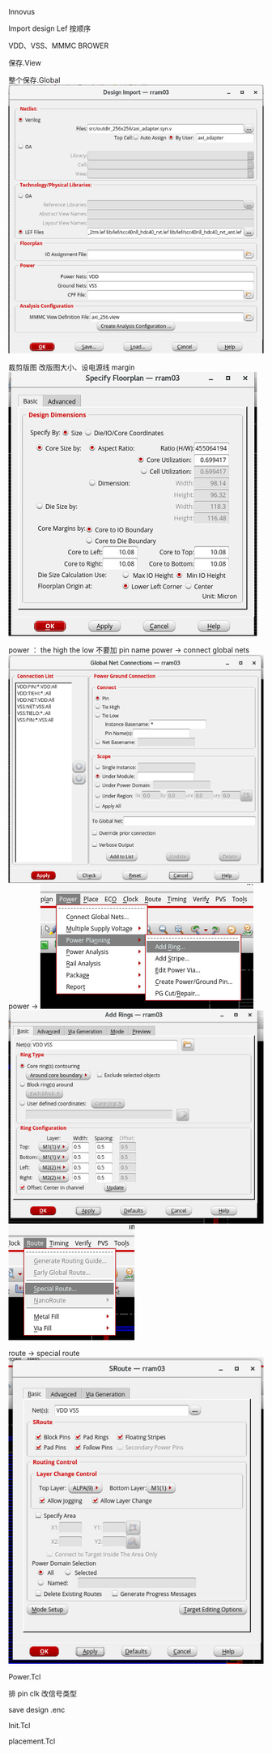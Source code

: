 Innovus

Import design Lef 按顺序

VDD、VSS、MMMC BROWER

保存.View

整个保存.Global
![](https://raw.githubusercontent.com/acdefg/cdn/main/obsidian/20230920145143.png)


裁剪版图
改版图大小、设电源线 margin
![](https://raw.githubusercontent.com/acdefg/cdn/main/obsidian/20230920145211.png)

power ：
the high the low 不要加 pin name
power -> connect global nets
![](https://raw.githubusercontent.com/acdefg/cdn/main/obsidian/20230920145551.png)
power -> ![](https://raw.githubusercontent.com/acdefg/cdn/main/obsidian/20230920145748.png)
![](https://raw.githubusercontent.com/acdefg/cdn/main/obsidian/20230920145952.png)
![](https://raw.githubusercontent.com/acdefg/cdn/main/obsidian/20230920150051.png)

route -> special route
![](https://raw.githubusercontent.com/acdefg/cdn/main/obsidian/20230920150103.png)


Power.Tcl

排 pin
clk 改信号类型

save design  .enc

Init.Tcl

placement.Tcl


